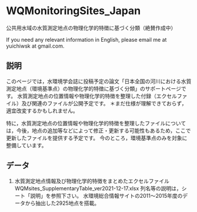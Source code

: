 # WQMonitoringSites_Japan
公共用水域の水質測定地点の物理化学的特徴に基づく分類（絶賛作成中）

If you need any relevant information in English, please email me at yuichiwsk at gmail.com.

## 説明
このページでは，水環境学会誌に投稿予定の論文「日本全国の河川における水質測定地点（環境基準点）の物理化学的特徴に基づく分類」のサポートページです。
水質測定地点の位置情報や物理化学的特徴を整理した付録（エクセルファイル）及び関連のファイルが公開予定です。
＊まだ仕様が理解できておらず，適宜改変するかもしれません。

特に，水質測定地点の位置情報や物理化学的特徴を整理したファイルについては，今後，地点の追加等などによって修正・更新する可能性もあるため，ここで更新したファイルを提供する予定です。
今のところ，環境基準点のみを対象に整備しています。

## データ
1. 水質測定地点情報及び物理化学的特徴をまとめたエクセルファイル
WQMsites_SupplementaryTable_ver2021-12-17.xlsx
列名等の説明は，シート「説明」を参照下さい。
水環境総合情報サイトの2011～2015年度のデータから抽出した2925地点を搭載。

